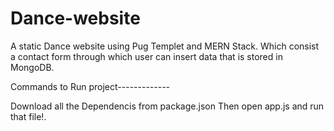 # Dance-website
A static Dance website using Pug Templet and MERN Stack. Which consist a contact form through which user can insert data that is stored in MongoDB.

Commands to Run project-------------

Download all the Dependencis from package.json
Then open app.js and run that file!.
